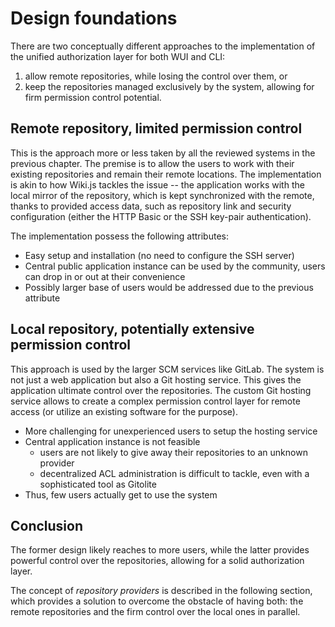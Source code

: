 # Design foundations

There are two conceptually different approaches to the implementation of the unified authorization layer for both WUI and CLI:

1. allow remote repositories, while losing the control over them, or
2. keep the repositories managed exclusively by the system, allowing for firm permission control potential.

## Remote repository, limited permission control

This is the approach more or less taken by all the reviewed systems in the previous chapter.
The premise is to allow the users to work with their existing repositories and remain their remote locations.
The implementation is akin to how Wiki.js tackles the issue
-- the application works with the local mirror of the repository, which is kept synchronized with the remote, thanks to provided access data, such as repository link and security configuration (either the HTTP Basic or the SSH key-pair authentication).

The implementation possess the following attributes:

* Easy setup and installation (no need to configure the SSH server)
* Central public application instance can be used by the community, users can drop in or out at their convenience
* Possibly larger base of users would be addressed due to the previous attribute

## Local repository, potentially extensive permission control

This approach is used by the larger SCM services like GitLab.
The system is not just a web application but also a Git hosting service.
This gives the application ultimate control over the repositories.
The custom Git hosting service allows to create a complex permission control layer for remote access (or utilize an existing software for the purpose).

* More challenging for unexperienced users to setup the hosting service
* Central application instance is not feasible
    * users are not likely to give away their repositories to an unknown provider
    * decentralized ACL administration is difficult to tackle, even with a sophisticated tool as Gitolite
* Thus, few users actually get to use the system


## Conclusion

The former design likely reaches to more users, while the latter provides powerful control over the repositories, allowing for a solid authorization layer.

The concept of _repository providers_ is described in the following section, which provides a solution to overcome the obstacle of having both: the remote repositories and the firm control over the local ones in parallel.
